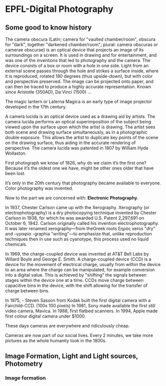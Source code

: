 # EPFL-Digital Photography

## Some good to know history

The camera obscura (Latin; camera for "vaulted chamber/room", obscura for "dark", together "darkened chamber/room"; plural: camera obscuras or camerae obscurae) is an optical device that projects an image of its surroundings on a screen. It is used in drawing and for entertainment, and was one of the inventions that led to photography and the camera. The device consists of a box or room with a hole in one side. Light from an external scene passes through the hole and strikes a surface inside, where it is reproduced, rotated 180 degrees (thus upside-down), but with color and perspective preserved. The image can be projected onto paper, and can then be traced to produce a highly accurate representation. Known since Aristotle (350AD), Da Vinci (1500) … 

The magic lantern or Laterna Magica is an early type of image projector developed in the 17th century.

A camera lucida is an optical device used as a drawing aid by artists.
The camera lucida performs an optical superimposition of the subject being viewed upon the surface upon which the artist is drawing. The artist sees both scene and drawing surface simultaneously, as in a photographic double exposure. This allows the artist to duplicate key points of the scene on the drawing surface, thus aiding in the accurate rendering of perspective. The camera lucida was patented in 1807 by William Hyde Wollaston.

First photograph we know of 1826, why do we claim it’s the first one? Because it’s the oldest one we have, might be other ones older that have been lost.

It’s only in the 20th century that photography became available to everyone. Color photography was invented. 

Now to the part we are concerned with: **Electronic Photography**.

In 1937, Chester Carlson came up with the Xerography. Xerography (or electrophotography) is a dry photocopying technique invented by Chester Carlson in 1938, for which he was awarded U.S. Patent 2,297,691 on October 6, 1942. Carlson originally called his invention electrophotography. It was later renamed xerography—from theGreek roots ξηρός xeros "dry" and -γραφία -graphia "writing"—to emphasize that, unlike reproduction techniques then in use such as cyanotype, this process used no liquid chemicals.

In 1969, the charge-coupled device was invented at AT&T Bell Labs by Willard Boyle and George E. Smith. A charge-coupled device (CCD) is a device for the movement of electrical charge, usually from within the device to an area where the charge can be manipulated, for example conversion into a digital value. This is achieved by "shifting" the signals between stages within the device one at a time. CCDs move charge between capacitive bins in the device, with the shift allowing for the transfer of charge between bins.

In 1975, - Steven Sasson from Kodak built the first digital camera with a Fairchild-CCD. (100x 100 pixels)
In 1981, Sony made available the first still video camera, Mavica. 
In 1988, first flatbed scanners.
In 1994, Apple made first colour digital camera under $1000.

These days cameras are everywhere and ridiculously cheap.

Cameras are now part of our social lives. Every 2 minutes, we take more pictures as the whole humanity took in the 1800s.

## Image Formation, Light and Light sources, Photometry

### Image formation

